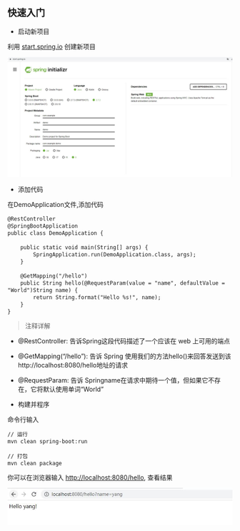 ## 快速入门

- 启动新项目

利用 [start.spring.io](https://start.spring.io/) 创建新项目

![1](/docs/1.jpg)

- 添加代码

在DemoApplication文件,添加代码

```
@RestController
@SpringBootApplication
public class DemoApplication {

	public static void main(String[] args) {
		SpringApplication.run(DemoApplication.class, args);
	}

	@GetMapping("/hello")
	public String hello(@RequestParam(value = "name", defaultValue = "World")String name) {
		return String.format("Hello %s!", name);
	}
}
```

> 注释详解

- @RestController: 告诉Spring这段代码描述了一个应该在 web 上可用的端点
- @GetMapping(“/hello”): 告诉 Spring 使用我们的方法hello()来回答发送到该http://localhost:8080/hello地址的请求
- @RequestParam: 告诉 Springname在请求中期待一个值，但如果它不存在，它将默认使用单词“World”

- 构建并程序

命令行输入

```
// 运行
mvn clean spring-boot:run

// 打包
mvn clean package
```

你可以在浏览器输入 [http://localhost:8080/hello]( http://localhost:8080/hello), 查看结果

![2](/docs/2.jpg)